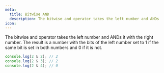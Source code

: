 ```yaml
---
meta:
  title: Bitwise AND
  description: The bitwise and operator takes the left number and ANDs it with the right number. The result is a number with the bits of the left number set to 1 if the same bit is set in both numbers and 0 if it is not.
icon:
---
```


The bitwise and operator takes the left number and ANDs it with the
right number. The result is a number with the bits of the left number
set to 1 if the same bit is set in both numbers and 0 if it is not.

```javascript
console.log(2 & 2); // 2
console.log(2 & 3); // 2
console.log(2 & 4); // 0
```
